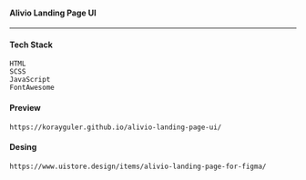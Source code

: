 #### Alivio Landing Page UI

<hr>

#### Tech Stack

```
HTML
SCSS
JavaScript
FontAwesome
```

#### Preview

```
https://korayguler.github.io/alivio-landing-page-ui/
```

#### Desing

```
https://www.uistore.design/items/alivio-landing-page-for-figma/
```
